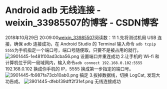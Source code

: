 # Android adb 无线连接 - weixin_33985507的博客 - CSDN博客
2018年10月29日 20:09:00[weixin_33985507](https://me.csdn.net/weixin_33985507)阅读数：11
1.先将测试机用 USB 连接，确保 adb 连接成功，在 Android Studio 的 Terminal 输入命令 `adb tcpip 5555`为手机指定一个端口号，端口号随便取，只要不是被占用的就行。
![3901445-1e481f00ad3cba56.png](https://upload-images.jianshu.io/upload_images/3901445-1e481f00ad3cba56.png)
设置端口并重连成功
2.让手机的 Wi-fi 和计算机位于同一局域网内，输入命令`adb connect 192.168.0.102:5555`  192.168.0.102 换成你手机的 IP，5555 换成第一步指定的端口号。
![3901445-fb987fa73cb10ab0.png](https://upload-images.jianshu.io/upload_images/3901445-fb987fa73cb10ab0.png)
搞定
3.拔掉数据线，切换 LogCat, 发现大功告成。
![3901445-dfeb139dff2f31ef.png](https://upload-images.jianshu.io/upload_images/3901445-dfeb139dff2f31ef.png)
无线连接成功
